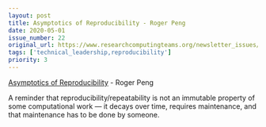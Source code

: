 ```yaml
---
layout: post
title: Asymptotics of Reproducibility - Roger Peng
date: 2020-05-01
issue_number: 22
original_url: https://www.researchcomputingteams.org/newsletter_issues/0022
tags: ['technical_leadership,reproducibility']
priority: 3
---
```


<!-- markdownlint-disable MD033 -->
<!-- markdownlint-disable MD041 -->
<!-- markdownlint-disable MD049 -->

[Asymptotics of Reproducibility](https://simplystatistics.org/2020/04/30/asymptotics-of-reproducibility/) - Roger Peng

A reminder that reproducibility/repeatability is not an immutable property of some computational work — it decays over time, requires maintenance, and that maintenance has to be done by someone.
